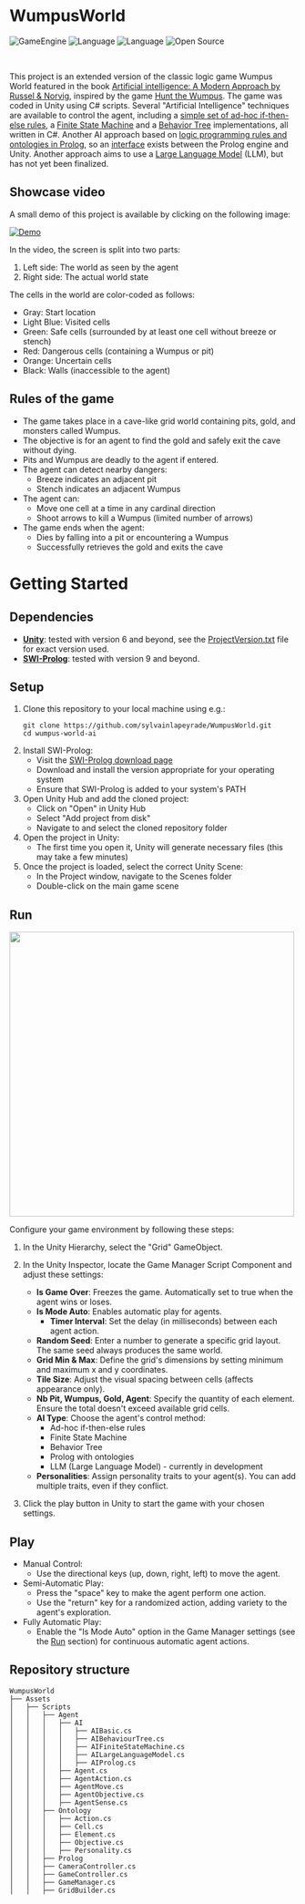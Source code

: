 # WumpusWorld

![GameEngine](https://img.shields.io/badge/Game%20Engine-Unity-239120)
![Language](https://img.shields.io/badge/Language-C%23-00cf2c)
![Language](https://img.shields.io/badge/Language-Prolog-ffcc1)
![Open Source](https://badges.frapsoft.com/os/v2/open-source.svg?v=103)
  
<br/>

This project is an extended version of the classic logic game Wumpus World featured in the book [Artificial intelligence: A Modern Approach by Russel & Norvig](https://aima.cs.berkeley.edu), inspired by the game [Hunt the Wumpus](https://en.wikipedia.org/wiki/Hunt_the_Wumpus). The game was coded in Unity using C# scripts. Several "Artificial Intelligence" techniques are available to control the agent, including a [simple set of ad-hoc if-then-else rules](Assets/Scripts/Agent/AI/AIBasic.cs), a [Finite State Machine](Assets/Scripts/Agent/AI/AIFiniteStateMachine.cs) and a [Behavior Tree](Assets/Scripts/Agent/AI/AIBehaviourTree.cs) implementations, all written in C#.
Another AI approach based on [logic programming rules and ontologies in Prolog](Assets/StreamingAssets/article.pl), so an [interface](Assets/Scripts/Prolog/PrologInterface.cs) exists between the Prolog engine and Unity.
Another approach aims to use a [Large Language Model](Assets/Scripts/Agent/AI/AILargeLanguageModel.cs) (LLM), but has not yet been finalized.


## Showcase video
A small demo of this project is available by clicking on the following image:

  [![Demo](https://img.youtube.com/vi/dhP5YQKlUbU/0.jpg)](https://youtu.be/dhP5YQKlUbU)

In the video, the screen is split into two parts:

1. Left side: The world as seen by the agent
2. Right side: The actual world state

The cells in the world are color-coded as follows:

- Gray: Start location
- Light Blue: Visited cells
- Green: Safe cells (surrounded by at least one cell without breeze or stench)
- Red: Dangerous cells (containing a Wumpus or pit)
- Orange: Uncertain cells
- Black: Walls (inaccessible to the agent)

## Rules of the game
* The game takes place in a cave-like grid world containing pits, gold, and monsters called Wumpus.
* The objective is for an agent to find the gold and safely exit the cave without dying.
* Pits and Wumpus are deadly to the agent if entered.
* The agent can detect nearby dangers:
  * Breeze indicates an adjacent pit
  * Stench indicates an adjacent Wumpus
* The agent can:
  * Move one cell at a time in any cardinal direction
  * Shoot arrows to kill a Wumpus (limited number of arrows)
* The game ends when the agent:
  * Dies by falling into a pit or encountering a Wumpus
  * Successfully retrieves the gold and exits the cave

# Getting Started

## Dependencies
* **[Unity](https://unity.com/download)**: tested with version 6 and beyond, see the [ProjectVersion.txt](ProjectSettings/ProjectVersion.txt) file for exact version used.
* **[SWI-Prolog](https://www.swi-prolog.org/Download.html)**: tested with version 9 and beyond.

## Setup
1. Clone this repository to your local machine using e.g.:
   ```
   git clone https://github.com/sylvainlapeyrade/WumpusWorld.git
   cd wumpus-world-ai
   ```
2. Install SWI-Prolog:
   - Visit the [SWI-Prolog download page](https://www.swi-prolog.org/Download.html)
   - Download and install the version appropriate for your operating system
   - Ensure that SWI-Prolog is added to your system's PATH
2. Open Unity Hub and add the cloned project:
   - Click on "Open" in Unity Hub
   - Select "Add project from disk"
   - Navigate to and select the cloned repository folder
3. Open the project in Unity:
   - The first time you open it, Unity will generate necessary files (this may take a few minutes)
4. Once the project is loaded, select the correct Unity Scene:
   - In the Project window, navigate to the Scenes folder
   - Double-click on the main game scene

## Run
<p>
	<img src="https://i.imgur.com/jcIbTZh.png" width="500">
</p>

Configure your game environment by following these steps:

1. In the Unity Hierarchy, select the "Grid" GameObject.
2. In the Unity Inspector, locate the Game Manager Script Component and adjust these settings:

   * **Is Game Over**: Freezes the game. Automatically set to true when the agent wins or loses.
   * **Is Mode Auto**: Enables automatic play for agents.
     * **Timer Interval**: Set the delay (in milliseconds) between each agent action.
   * **Random Seed**: Enter a number to generate a specific grid layout. The same seed always produces the same world.
   * **Grid Min & Max**: Define the grid's dimensions by setting minimum and maximum x and y coordinates.
   * **Tile Size**: Adjust the visual spacing between cells (affects appearance only).
   * **Nb Pit, Wumpus, Gold, Agent**: Specify the quantity of each element. Ensure the total doesn't exceed available grid cells.
   * **AI Type**: Choose the agent's control method:
     - Ad-hoc if-then-else rules
     - Finite State Machine
     - Behavior Tree
     - Prolog with ontologies
     - LLM (Large Language Model) - currently in development
   * **Personalities**: Assign personality traits to your agent(s). You can add multiple traits, even if they conflict.

3. Click the play button in Unity to start the game with your chosen settings.

## Play
- Manual Control:
  - Use the directional keys (up, down, right, left) to move the agent.
- Semi-Automatic Play:
  - Press the "space" key to make the agent perform one action.
  - Use the "return" key for a randomized action, adding variety to the agent's exploration.
- Fully Automatic Play:
  - Enable the "Is Mode Auto" option in the Game Manager settings (see the [Run](#Run) section) for continuous automatic agent actions.

## Repository structure
```
WumpusWorld
├── Assets
│   ├── Scripts
│   │   ├── Agent
│   │   │   ├── AI
│   │   │   │   ├── AIBasic.cs
│   │   │   │   ├── AIBehaviourTree.cs
│   │   │   │   ├── AIFiniteStateMachine.cs
│   │   │   │   ├── AILargeLanguageModel.cs
│   │   │   │   ├── AIProlog.cs
│   │   │   ├── Agent.cs
│   │   │   ├── AgentAction.cs
│   │   │   ├── AgentMove.cs
│   │   │   ├── AgentObjective.cs
│   │   │   ├── AgentSense.cs
│   │   ├── Ontology
│   │   │   ├── Action.cs
│   │   │   ├── Cell.cs
│   │   │   ├── Element.cs
│   │   │   ├── Objective.cs
│   │   │   ├── Personality.cs
│   │   ├── Prolog
│   │   ├── CameraController.cs
│   │   ├── GameController.cs
│   │   ├── GameManager.cs
│   │   ├── GridBuilder.cs
```